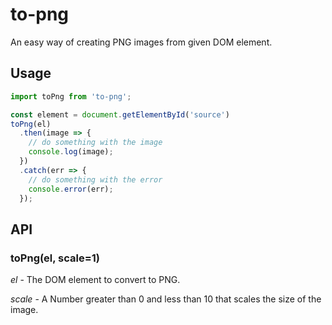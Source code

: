 # to-png
An easy way of creating PNG images from given DOM element.

## Usage 

```javascript
import toPng from 'to-png';

const element = document.getElementById('source')
toPng(el)
  .then(image => {
    // do something with the image 
    console.log(image);
  })
  .catch(err => {
    // do something with the error 
    console.error(err);
  });
```

## API 

  ### toPng(el, scale=1)
  
  *el* - The DOM element to convert to PNG.
  
  *scale* - A Number greater than 0 and less than 10 that scales the size of the image.     
